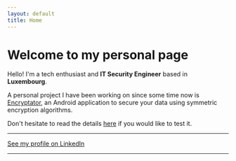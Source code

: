 ```yaml
---
layout: default
title: Home
---
```


# Welcome to my personal page

Hello! I'm a tech enthusiast and **IT Security Engineer** based in **Luxembourg**.

A personal project I have been working on since some time now is [Encryptator](https://play.google.com/store/apps/details?id=lu.monks.banalapps.encryptator), an Android application to secure your data using symmetric encryption algorithms.

Don't hesitate to read the details [here](https://banalapps.monks.lu/) if you would like to test it.

---

[See my profile on LinkedIn](https://lu.linkedin.com/in/samuel-lemoine-b94b91191)

---
